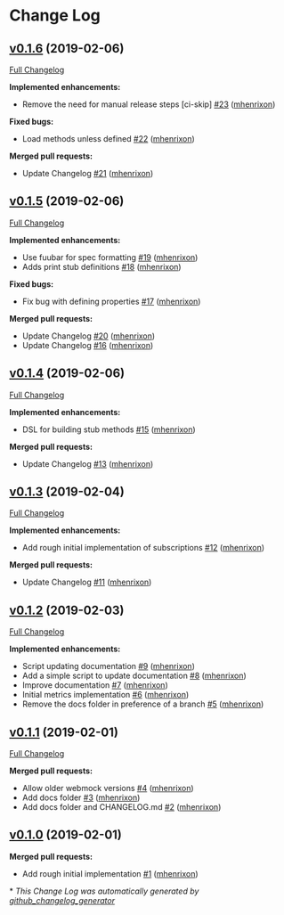 # Change Log

## [v0.1.6](https://github.com/mhenrixon/stub_requests/tree/v0.1.6) (2019-02-06)
[Full Changelog](https://github.com/mhenrixon/stub_requests/compare/v0.1.5...v0.1.6)

**Implemented enhancements:**

- Remove the need for manual release steps \[ci-skip\] [\#23](https://github.com/mhenrixon/stub_requests/pull/23) ([mhenrixon](https://github.com/mhenrixon))

**Fixed bugs:**

- Load methods unless defined [\#22](https://github.com/mhenrixon/stub_requests/pull/22) ([mhenrixon](https://github.com/mhenrixon))

**Merged pull requests:**

- Update Changelog [\#21](https://github.com/mhenrixon/stub_requests/pull/21) ([mhenrixon](https://github.com/mhenrixon))

## [v0.1.5](https://github.com/mhenrixon/stub_requests/tree/v0.1.5) (2019-02-06)
[Full Changelog](https://github.com/mhenrixon/stub_requests/compare/v0.1.4...v0.1.5)

**Implemented enhancements:**

- Use fuubar for spec formatting [\#19](https://github.com/mhenrixon/stub_requests/pull/19) ([mhenrixon](https://github.com/mhenrixon))
- Adds print stub definitions [\#18](https://github.com/mhenrixon/stub_requests/pull/18) ([mhenrixon](https://github.com/mhenrixon))

**Fixed bugs:**

- Fix bug with defining properties [\#17](https://github.com/mhenrixon/stub_requests/pull/17) ([mhenrixon](https://github.com/mhenrixon))

**Merged pull requests:**

- Update Changelog [\#20](https://github.com/mhenrixon/stub_requests/pull/20) ([mhenrixon](https://github.com/mhenrixon))
- Update Changelog [\#16](https://github.com/mhenrixon/stub_requests/pull/16) ([mhenrixon](https://github.com/mhenrixon))

## [v0.1.4](https://github.com/mhenrixon/stub_requests/tree/v0.1.4) (2019-02-06)
[Full Changelog](https://github.com/mhenrixon/stub_requests/compare/v0.1.3...v0.1.4)

**Implemented enhancements:**

- DSL for building stub methods [\#15](https://github.com/mhenrixon/stub_requests/pull/15) ([mhenrixon](https://github.com/mhenrixon))

**Merged pull requests:**

- Update Changelog [\#13](https://github.com/mhenrixon/stub_requests/pull/13) ([mhenrixon](https://github.com/mhenrixon))

## [v0.1.3](https://github.com/mhenrixon/stub_requests/tree/v0.1.3) (2019-02-04)
[Full Changelog](https://github.com/mhenrixon/stub_requests/compare/v0.1.2...v0.1.3)

**Implemented enhancements:**

- Add rough initial implementation of subscriptions [\#12](https://github.com/mhenrixon/stub_requests/pull/12) ([mhenrixon](https://github.com/mhenrixon))

**Merged pull requests:**

- Update Changelog [\#11](https://github.com/mhenrixon/stub_requests/pull/11) ([mhenrixon](https://github.com/mhenrixon))

## [v0.1.2](https://github.com/mhenrixon/stub_requests/tree/v0.1.2) (2019-02-03)
[Full Changelog](https://github.com/mhenrixon/stub_requests/compare/v0.1.1...v0.1.2)

**Implemented enhancements:**

- Script updating documentation [\#9](https://github.com/mhenrixon/stub_requests/pull/9) ([mhenrixon](https://github.com/mhenrixon))
- Add a simple script to update documentation [\#8](https://github.com/mhenrixon/stub_requests/pull/8) ([mhenrixon](https://github.com/mhenrixon))
- Improve documentation [\#7](https://github.com/mhenrixon/stub_requests/pull/7) ([mhenrixon](https://github.com/mhenrixon))
- Initial metrics implementation [\#6](https://github.com/mhenrixon/stub_requests/pull/6) ([mhenrixon](https://github.com/mhenrixon))
- Remove the docs folder in preference of a branch [\#5](https://github.com/mhenrixon/stub_requests/pull/5) ([mhenrixon](https://github.com/mhenrixon))

## [v0.1.1](https://github.com/mhenrixon/stub_requests/tree/v0.1.1) (2019-02-01)
[Full Changelog](https://github.com/mhenrixon/stub_requests/compare/v0.1.0...v0.1.1)

**Merged pull requests:**

- Allow older webmock versions [\#4](https://github.com/mhenrixon/stub_requests/pull/4) ([mhenrixon](https://github.com/mhenrixon))
- Add docs folder [\#3](https://github.com/mhenrixon/stub_requests/pull/3) ([mhenrixon](https://github.com/mhenrixon))
- Add docs folder and CHANGELOG.md [\#2](https://github.com/mhenrixon/stub_requests/pull/2) ([mhenrixon](https://github.com/mhenrixon))

## [v0.1.0](https://github.com/mhenrixon/stub_requests/tree/v0.1.0) (2019-02-01)
**Merged pull requests:**

- Add rough initial implementation [\#1](https://github.com/mhenrixon/stub_requests/pull/1) ([mhenrixon](https://github.com/mhenrixon))



\* *This Change Log was automatically generated by [github_changelog_generator](https://github.com/skywinder/Github-Changelog-Generator)*